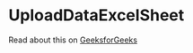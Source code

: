 # UploadDataExcelSheet

Read about this on [GeeksforGeeks](https://www.geeksforgeeks.org/how-to-upload-excel-sheet-data-to-firebase-realtime-database-in-android/)
